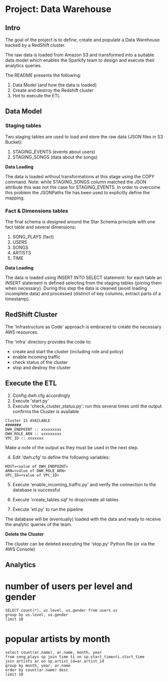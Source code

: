 # Project: Data Warehouse

## Intro

The goal of the project is to define, create and populate a Data Warehouse backed by a RedShift cluster.

The raw data is loaded from Amazon S3 and transformed into a suitable data model which enables
the Sparkify team to design and execute their analytics queries.

The README presents the following:
1. Data Model (and how the data is loaded)
2. Create and destroy the Redshift cluster
3. Hot to execute the ETL

## Data Model

### Staging tables

Two staging tables are used to load and store the raw data (JSON files in S3 Bucket):
1. STAGING_EVENTS (events about users)
2. STAGING_SONGS (data about the songs)

**Data Loading**

The data is loaded without transformations at this stage using the COPY command.
Note: while STAGING_SONGS column matched the JSON attribute this was not the case for STAGING_EVENTS.
In order to overcome this problem the JSONPaths file has been used to explicitly define the mapping.


### Fact & Dimensions tables

The final schema is designed around the Star Schema principle with one fact table and several dimensions:
1. SONG_PLAYS (fact)
2. USERS
3. SONGS
4. ARTISTS
5. TIME

**Data Loading**

The data is loaded using INSERT INTO SELECT statement: for each table an INSERT statement is defined
selecting from the staging tables (joining them when necessary).
During this step the data is cleaned (avoid loading incomplete data) and processed (distinct of key columns,
extract parts of a timestamp).

## RedShift Cluster

The 'Infrastructure as Code' approach is embraced to create the necessary AWS resources.

The 'infra' directory provides the code to:
- create and start the cluster (including role and policy)
- enable incoming traffic
- check status of the cluster
- stop and destroy the cluster

## Execute the ETL

1. Config dwh.cfg accordingly
2. Execute 'start.py'
3. Execute 'check_cluster_status.py': run this several times until the output confirms the Cluster is available
```
Cluster IS AVAILABLE
#######
DWH_ENDPOINT :: xxxxxxxxx
DWH_ROLE_ARN :: xxxxxxxxx
VPC_ID :: xxxxxxx
```
Make a note of the output as they must be used in the next step.

4. Edit 'dwh.cfg' to define the following variables:
```
HOST=<value of DWH_ENDPOINT>
ARN=<value of DWH_ROLE_ARN>
VPC_ID=<value of VPC_ID>
```

5. Execute 'enable_incoming_traffic.py' and verify the connection to the database is successful

6. Execute 'create_tables.sql' to drop/create all tables

7. Execute 'etl.py' to run the pipeline

The database will be (eventually) loaded with the data and ready to receive the analytic queries of the team.

**Delete the Cluster**
 
The cluster can be deleted executing the 'stop.py' Python file (or via the AWS Console)
 
## Analytics

# number of users per level and gender
```
SELECT count(*), us.level, us.gender from users us 
group by us.level, us.gender
limit 10
```

# popular artists by month
```
select count(ar.name), ar.name, month, year 
from song_plays sp join time ti on sp.start_time=ti.start_time
join artists ar on sp.artist_id=ar.artist_id
group by month, year, ar.name
order by count(ar.name) desc
limit 10
```